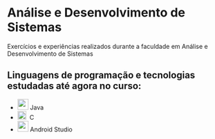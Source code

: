 # Análise e Desenvolvimento de Sistemas

Exercícios e experiências realizados durante a faculdade em Análise e Desenvolvimento de Sistemas

## Linguagens de programação e tecnologias estudadas até agora no curso:

<ul>
  <li>
    <img width="25" src="https://user-images.githubusercontent.com/99801948/236026492-559a5243-077d-4a0a-a77e-6cacbdfb9533.svg" />
    <span>Java</span>
  </li>
  <li>
    <img width="20" src="https://github.com/user-attachments/assets/7e022ce9-4c7d-44bd-abc6-cbde772f2918" />
    <span>&nbsp;C</span>
  </li>
  <li>
    <img width="25" src="https://github.com/user-attachments/assets/ffebf4ad-8061-4fcc-bcba-72bd7fd30aff" />
    <span>Android Studio</span>
  </li>
</ul>
